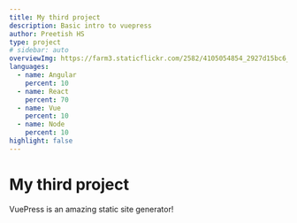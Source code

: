 ```yaml
---
title: My third project
description: Basic intro to vuepress
author: Preetish HS
type: project
# sidebar: auto
overviewImg: https://farm3.staticflickr.com/2582/4105054854_2927d15bc6_b.jpg
languages:
  - name: Angular
    percent: 10
  - name: React
    percent: 70
  - name: Vue
    percent: 10
  - name: Node
    percent: 10
highlight: false
---
```


# My third project

VuePress is an amazing static site generator!
